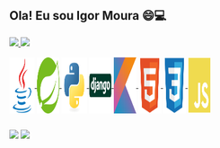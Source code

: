 ## Ola! Eu sou Igor Moura 😄💻

 <div>
  <a href="https://github.com/IgorDmoura">
  <img height="180em" src="https://github-readme-stats.vercel.app/api?username=IgorDmoura&show_icons=true&theme=dracula&include_all_commits=true&count_private=true"/>
  <img height="180em" src="https://github-readme-stats.vercel.app/api/top-langs/?username=IgorDmoura&layout=compact&langs_count=7&theme=dracula"/>
</div>
  
  <div style="display: inline_block"><br>
   <img align="center" alt="Igor-Java" height="100" width="45" src="https://github.com/devicons/devicon/blob/master/icons/java/java-original.svg"> 
    <img align="center" alt="Igor-Spring" height="100" width="40" src="https://github.com/devicons/devicon/blob/master/icons/spring/spring-original.svg"> 
     <img align="center" alt="Igor-Python" height="100" width="45" src="https://github.com/devicons/devicon/blob/master/icons/python/python-original.svg"> 
   <img align="center" alt="Igor-Django" height="100" width="40" src="https://github.com/devicons/devicon/blob/master/icons/django/django-original.svg"> 
 <link rel="stylesheet" href="https://cdn.jsdelivr.net/gh/devicons/devicon@v2.14.0/devicon.min.css">
   <img align="center" alt="Igor-Kotlin" height="100" width="40" src="https://github.com/devicons/devicon/blob/master/icons/kotlin/kotlin-original.svg">
  <img align="center" alt="Igor-HTML" height="100" width="40" src="https://raw.githubusercontent.com/devicons/devicon/master/icons/html5/html5-original.svg">
  <img align="center" alt="Igor-CSS" height="100" width="40" src="https://raw.githubusercontent.com/devicons/devicon/master/icons/css3/css3-original.svg">
  <img align="center" alt="Igor-Js" height="100" width="40" src="https://raw.githubusercontent.com/devicons/devicon/master/icons/javascript/javascript-plain.svg">
</div>
  
  ##
  
  <div>
    
   <a href = "mailto:igor.dmoura01@gmail.com"><img src="https://img.shields.io/badge/-Gmail-%23333?style=for-the-badge&logo=gmail&logoColor=white" target="_blank"></a>
      <a href="https://www.linkedin.com/in/igor-moura-777b9917a/" target="_blank"><img src="https://img.shields.io/badge/-LinkedIn-%230077B5?style=for-the-badge&logo=linkedin&logoColor=white" target="_blank"></a> 
    
  </div>
 
  

